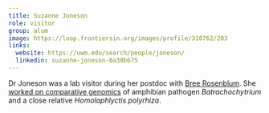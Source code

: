 ```yaml
---
title: Suzanne Joneson
role: visitor
group: alum
image: https://loop.frontiersin.org/images/profile/310762/203
links:
  website: https://uwm.edu/search/people/joneson/
  linkedin: suzanne-joneson-0a30b675
---
```


Dr Joneson was a lab visitor during her postdoc with [Bree Rosenblum](https://nature.berkeley.edu/rosenblum/). She [worked on comparative genomics](https://journals.plos.org/plospathogens/article?id=10.1371/journal.ppat.1002338) of amphibian pathogen _Batrachochytrium_ and a close relative _Homolaphlyctis polyrhiza_.
